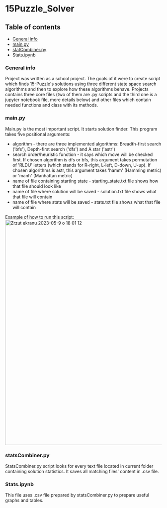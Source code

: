 # 15Puzzle_Solver


## Table of contents
* [General info](#general-info)
* [main.py](#main)
* [statCombiner.py](#statsCombiner)
* [Stats.ipynb](#stats)

<a name="general-info"/>

### General info
Project was written as a school project. The goals of it were to create script which finds 15-Puzzle's solutions using three different state space search algorithms and then to explore how these algorithms behave. Projects contains three core files (two of them are .py scripts and the third one is a jupyter notebook file, more details below) and other files which contain needed functions and class with its methods.

<a name="main"/>

### main.py
Main.py is the most important script. It starts solution finder. This program takes five positional arguments:
* algorithm - there are three implemented algorithms: Breadth-first search ('bfs'), Depth-first search ('dfs') and A star ('astr')
* search order/heuristic function - it says which move will be checked first. If chosen algorithm is dfs or bfs, this argument takes permutation of 'RLDU' letters (which stands for R-right, L-left, D-down, U-up). If chosen algorithms is astr, this argument takes 'hamm' (Hamming metric) or 'manh' (Manhattan metric)
* name of file containing starting state - starting_state.txt file shows how that file should look like
* name of file where solution will be saved - solution.txt file shows what that file will contain
* name of file where stats will be saved - stats.txt file shows what that file will contain


Example of how to run this script:
<img width="724" alt="Zrzut ekranu 2023-05-9 o 18 01 12" src="https://github.com/ChristopherGroch/15Puzzle_Solver/assets/93371629/c203cbd3-2c31-4af8-abf5-63ec1ca24fc1">

<a name="statsCombiner"/>

### statsCombiner.py
StatsCombiner.py script looks for every text file located in current folder containing solution statistics. It saves all matching files' content in .csv file. 

<a name="stats"/>

### Stats.ipynb
This file uses .csv file prepared by statsCombiner.py to prepare useful graphs and tables.

